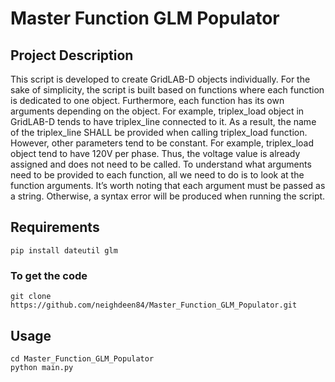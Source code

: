# Master Function GLM Populator

## Project Description
This script is developed to create GridLAB-D objects individually. For the sake of simplicity, the script is built based on functions where each function is dedicated to one object. Furthermore, each function has its own arguments depending on the object. For example, triplex_load object in GridLAB-D tends to have triplex_line connected to it. As a result, the name of the triplex_line SHALL be provided when calling triplex_load function. However, other parameters tend to be constant. For example, triplex_load object tend to have 120V per phase. Thus, the voltage value is already assigned and does not need to be called. To understand what arguments need to be provided to each function, all we need to do is to look at the function arguments. It’s worth noting that each argument must be passed as a string. Otherwise, a syntax error will be produced when running the script.



## Requirements
```
pip install dateutil glm
```

### To get the code
```
git clone https://github.com/neighdeen84/Master_Function_GLM_Populator.git
```


## Usage
```
cd Master_Function_GLM_Populator
python main.py
```
